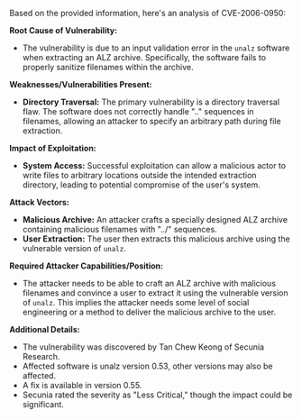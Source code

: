 Based on the provided information, here's an analysis of CVE-2006-0950:

**Root Cause of Vulnerability:**
- The vulnerability is due to an input validation error in the `unalz` software when extracting an ALZ archive. Specifically, the software fails to properly sanitize filenames within the archive.

**Weaknesses/Vulnerabilities Present:**
- **Directory Traversal:** The primary vulnerability is a directory traversal flaw.  The software does not correctly handle ".." sequences in filenames, allowing an attacker to specify an arbitrary path during file extraction.

**Impact of Exploitation:**
- **System Access:** Successful exploitation can allow a malicious actor to write files to arbitrary locations outside the intended extraction directory, leading to potential compromise of the user's system.

**Attack Vectors:**
- **Malicious Archive:** An attacker crafts a specially designed ALZ archive containing malicious filenames with "../" sequences.
- **User Extraction:** The user then extracts this malicious archive using the vulnerable version of `unalz`.

**Required Attacker Capabilities/Position:**
- The attacker needs to be able to craft an ALZ archive with malicious filenames and convince a user to extract it using the vulnerable version of `unalz`. This implies the attacker needs some level of social engineering or a method to deliver the malicious archive to the user.

**Additional Details:**
- The vulnerability was discovered by Tan Chew Keong of Secunia Research.
- Affected software is unalz version 0.53, other versions may also be affected.
- A fix is available in version 0.55.
- Secunia rated the severity as "Less Critical," though the impact could be significant.